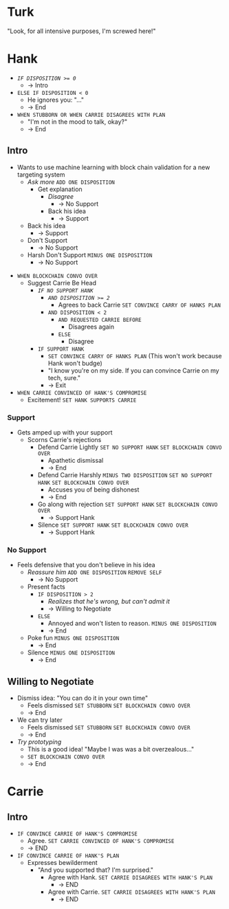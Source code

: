# Turk

"Look, for all intensive purposes, I'm screwed here!"

# Hank

- _`IF DISPOSITION >= 0`_
  * -> Intro
- `ELSE IF DISPOSITION < 0`
  * He ignores you: "..."
  * -> End
- `WHEN STUBBORN OR WHEN CARRIE DISAGREES WITH PLAN`
  * "I'm not in the mood to talk, okay?"
  * -> End

## Intro
* Wants to use machine learning with block chain validation for a new
  targeting system
  * _Ask more_ `ADD ONE DISPOSITION`
    * Get explanation
      * _Disagree_
        * -> No Support
      * Back his idea
        * -> Support
  * Back his idea
    * -> Support
  * Don't Support
    * -> No Support
  * Harsh Don't Support `MINUS ONE DISPOSITION`
    * -> No Support
- `WHEN BLOCKCHAIN CONVO OVER`
  * Suggest Carrie Be Head
    - _`IF NO SUPPORT HANK`_
      * _`AND DISPOSITION >= 2`_
        * Agrees to back Carrie `SET CONVINCE CARRY OF HANKS PLAN`
      - `AND DISPOSITION < 2`
        - `AND REQUESTED CARRIE BEFORE`
          * Disagrees again
        - `ELSE`
          * Disagree
    - `IF SUPPORT HANK`
      * `SET CONVINCE CARRY OF HANKS PLAN` (This won't work because Hank won't budge)
      * "I know you're on my side. If you can convince Carrie on my tech, sure."
      * -> Exit
- `WHEN CARRIE CONVINCED OF HANK'S COMPROMISE`
  * Excitement! `SET HANK SUPPORTS CARRIE`

### Support
* Gets amped up with your support
  * Scorns Carrie's rejections
    * Defend Carrie Lightly `SET NO SUPPORT HANK` `SET BLOCKCHAIN CONVO OVER`
      * Apathetic dismissal
      * -> End
    * Defend Carrie Harshly `MINUS TWO DISPOSITION` `SET NO SUPPORT HANK` `SET BLOCKCHAIN CONVO OVER`
      * Accuses you of being dishonest
      * -> End
    * Go along with rejection `SET SUPPORT HANK` `SET BLOCKCHAIN CONVO OVER`
      * -> Support Hank
    * Silence `SET SUPPORT HANK` `SET BLOCKCHAIN CONVO OVER`
      * -> Support Hank

### No Support
* Feels defensive that you don't believe in his idea
  * _Reassure him_ `ADD ONE DISPOSITION` `REMOVE SELF`
    * -> No Support
  * Present facts
    - `IF DISPOSITION > 2`
      * _Realizes that he's wrong, but can't admit it_
      * -> Willing to Negotiate
    - `ELSE`
      * Annoyed and won't listen to reason. `MINUS ONE DISPOSITION`
      * -> End
  * Poke fun `MINUS ONE DISPOSITION`
    * -> End
  * Silence `MINUS ONE DISPOSITION`
    * -> End

## Willing to Negotiate
* Dismiss idea: "You can do it in your own time"
  * Feels dismissed `SET STUBBORN` `SET BLOCKCHAIN CONVO OVER`
  * -> End
* We can try later
  * Feels dismissed `SET STUBBORN` `SET BLOCKCHAIN CONVO OVER`
  * -> End
* _Try prototyping_
  * This is a good idea! "Maybe I was was a bit overzealous..."
  * `SET BLOCKCHAIN CONVO OVER`
  * -> End


# Carrie

## Intro
- `IF CONVINCE CARRIE OF HANK'S COMPROMISE`
  * Agree. `SET CARRIE CONVINCED OF HANK'S COMPROMISE`
  * -> END
- `IF CONVINCE CARRIE OF HANK'S PLAN`
  * Expresses bewilderment
    * "And you supported that? I'm surprised."
      * Agree with Hank. `SET CARRIE DISAGREES WITH HANK'S PLAN`
        * -> END
      * Agree with Carrie. `SET CARRIE DISAGREES WITH HANK'S PLAN`
        * -> END
